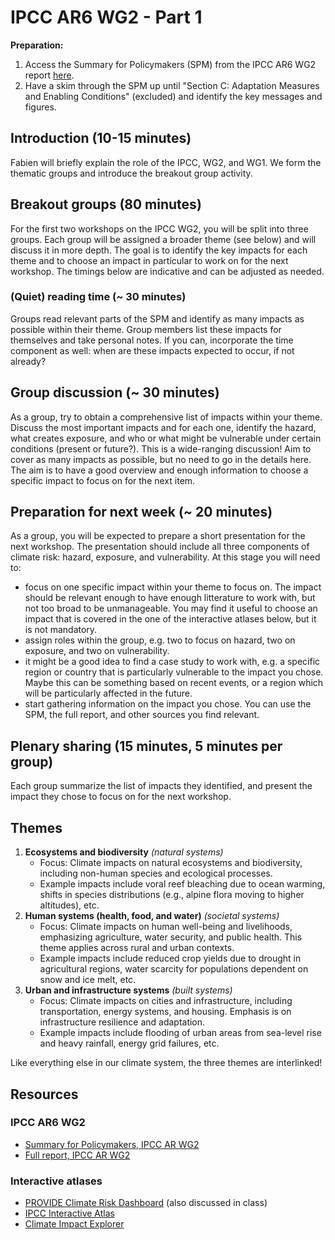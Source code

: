 # IPCC AR6 WG2 - Part 1

**Preparation:**

1. Access the Summary for Policymakers (SPM) from the IPCC AR6 WG2 report [here](https://www.ipcc.ch/report/ar6/wg2/chapter/summary-for-policymakers/).
2. Have a skim through the SPM up until "Section C: Adaptation Measures and Enabling Conditions" (excluded) and identify the key messages and figures.

## Introduction (10-15 minutes)

Fabien will briefly explain the role of the IPCC, WG2, and WG1. We form the thematic groups and introduce the breakout group activity.

## Breakout groups (80 minutes)

For the first two workshops on the IPCC WG2, you will be split into three groups. Each group will be assigned a broader theme (see below) and will discuss it in more depth. The goal is to identify the key impacts for each theme and to choose an impact in particular to work on for the next workshop. The timings below are indicative and can be adjusted as needed.

### (Quiet) reading time (~ 30 minutes)

Groups read relevant parts of the SPM and identify as many impacts as possible within their theme. Group members list these impacts for themselves and take personal notes. If you can, incorporate the time component as well: when are these impacts expected to occur, if not already?

## Group discussion (~ 30 minutes)

As a group, try to obtain a comprehensive list of impacts within your theme. Discuss the most important impacts and for each one, identify the hazard, what creates exposure, and who or what might be vulnerable under certain conditions (present or future?). This is a wide-ranging discussion! Aim to cover as many impacts as possible, but no need to go in the details here. The aim is to have a good overview and enough information to choose a specific impact to focus on for the next item.

## Preparation for next week (~ 20 minutes)

As a group, you will be expected to prepare a short presentation for the next workshop. The presentation should include all three components of climate risk: hazard, exposure, and vulnerability. At this stage you will need to:

- focus on one specific impact within your theme to focus on. The impact should be relevant enough to have enough litterature to work with, but not too broad to be unmanageable. You may find it useful to choose an impact that is covered in the one of the interactive atlases below, but it is not mandatory.
- assign roles within the group, e.g. two to focus on hazard, two on exposure, and two on vulnerability.
- it might be a good idea to find a case study to work with, e.g. a specific region or country that is particularly vulnerable to the impact you chose. Maybe this can be something based on recent events, or a region which will be particularly affected in the future.
- start gathering information on the impact you chose. You can use the SPM, the full report, and other sources you find relevant.

## Plenary sharing (15 minutes, 5 minutes per group)

Each group summarize the list of impacts they identified, and present the impact they chose to focus on for the next workshop.

## Themes

1. **Ecosystems and biodiversity** *(natural systems)*
   - Focus: Climate impacts on natural ecosystems and biodiversity, including non-human species and ecological processes.
   - Example impacts include voral reef bleaching due to ocean warming, shifts in species distributions (e.g., alpine flora moving to higher altitudes), etc.
2. **Human systems (health, food, and water)** *(societal systems)*
   - Focus: Climate impacts on human well-being and livelihoods, emphasizing agriculture, water security, and public health. This theme applies across rural and urban contexts.
   - Example impacts include reduced crop yields due to drought in agricultural regions, water scarcity for populations dependent on snow and ice melt, etc.
3. **Urban and infrastructure systems** *(built systems)*
   - Focus: Climate impacts on cities and infrastructure, including transportation, energy systems, and housing. Emphasis is on infrastructure resilience and adaptation.
   - Example impacts include flooding of urban areas from sea-level rise and heavy rainfall, energy grid failures, etc.

Like everything else in our climate system, the three themes are interlinked!

## Resources

### IPCC AR6 WG2

- [Summary for Policymakers, IPCC AR WG2](https://www.ipcc.ch/report/ar6/wg2/chapter/summary-for-policymakers/)
- [Full report, IPCC AR WG2](https://www.ipcc.ch/report/ar6/wg2/)

### Interactive atlases

- [PROVIDE Climate Risk Dashboard](https://climate-risk-dashboard.iiasa.ac.at) (also discussed in class)
- [IPCC Interactive Atlas](https://interactive-atlas.ipcc.ch)
- [Climate Impact Explorer](https://climate-impact-explorer.climateanalytics.org)
